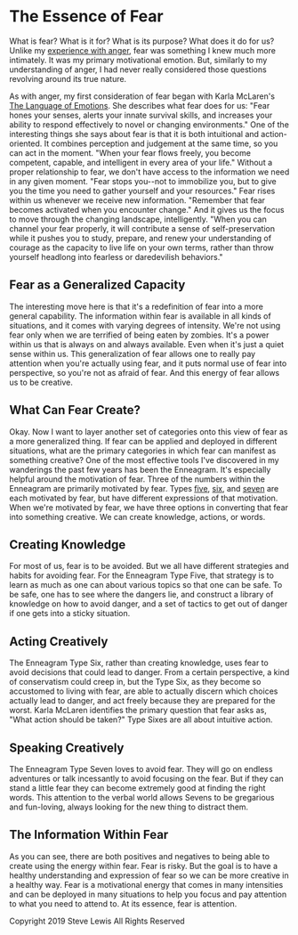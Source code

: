 # The Essence of Fear

What is fear? What is it for? What is its purpose? What does it do for us? Unlike my [experience with anger](essence_anger.md), fear was something I knew much more intimately. It was my primary motivational emotion. But, similarly to my understanding of anger, I had never really considered those questions revolving around its true nature.

As with anger, my first consideration of fear began with Karla McLaren's [The Language of Emotions](https://www.amazon.com/Language-Emotions-What-Feelings-Trying/dp/1591797691). She describes what fear does for us: "Fear hones your senses, alerts your innate survival skills, and increases your ability to respond effectively to novel or changing environments." One of the interesting things she says about fear is that it is both intuitional and action-oriented. It combines perception and judgement at the same time, so you can act in the moment. "When your fear flows freely, you become competent, capable, and intelligent in every area of your life." Without a proper relationship to fear, we don't have access to the information we need in any given moment. "Fear stops you--not to immobilize you, but to give you the time you need to gather yourself and your resources." Fear rises within us whenever we receive new information. "Remember that fear becomes activated when you encounter change." And it gives us the focus to move through the changing landscape, intelligently. "When you can channel your fear properly, it will contribute a sense of self-preservation while it pushes you to study, prepare, and renew your understanding of courage as the capacity to live life on your own terms, rather than throw yourself headlong into fearless or daredevilish behaviors." 

## Fear as a Generalized Capacity 

The interesting move here is that it's a redefinition of fear into a more general capability. The information within fear is available in all kinds of situations, and it comes with varying degrees of intensity.  We're not using fear only when we are terrified of being eaten by zombies. It's a power within us that is always on and always available. Even when it's just a quiet sense within us. This generalization of fear allows one to really pay attention when you're actually using fear, and it puts normal use of fear into perspective, so you're not as afraid of fear. And this energy of fear allows us to be creative.

## What Can Fear Create?

Okay. Now I want to layer another set of categories onto this view of fear as a more generalized thing. If fear can be applied and deployed in different situations, what are the primary categories in which fear can manifest as something creative? 
One of the most effective tools I've discovered in my wanderings the past few years has been the Enneagram. It's especially helpful around the motivation of fear. Three of the numbers within the Enneagram are primarily motivated by fear. Types [five](https://www.enneagraminstitute.com/type-5), [six](https://www.enneagraminstitute.com/type-6), and [seven](https://www.enneagraminstitute.com/type-7) are each motivated by fear, but have different expressions of that motivation. When we're motivated by fear, we have three options in converting that fear into something creative. We can create knowledge, actions, or words.

## Creating Knowledge

For most of us, fear is to be avoided. But we all have different strategies and habits for avoiding fear. For the Enneagram Type Five, that strategy is to learn as much as one can about various topics so that one can be safe. To be safe, one has to see where the dangers lie, and construct a library of knowledge on how to avoid danger, and a set of tactics to get out of danger if one gets into a sticky situation.

## Acting Creatively

The Enneagram Type Six, rather than creating knowledge, uses fear to avoid decisions that could lead to danger. From a certain perspective, a kind of conservatism could creep in, but the Type Six, as they become so accustomed to living with fear, are able to actually discern which choices actually lead to danger, and act freely because they are prepared for the worst. Karla McLaren identifies the primary question that fear asks as, "What action should be taken?" Type Sixes are all about intuitive action.

## Speaking Creatively

The Enneagram Type Seven loves to avoid fear. They will go on endless adventures or talk incessantly to avoid focusing on the fear. But if they can stand a little fear they can become extremely good at finding the right words. This attention to the verbal world allows Sevens to be gregarious and fun-loving, always looking for the new thing to distract them.

## The Information Within Fear

As you can see, there are both positives and negatives to being able to create using the energy within fear. Fear is risky. But the goal is to have a healthy understanding and expression of fear so we can be more creative in a healthy way. Fear is a motivational energy that comes in many intensities and can be deployed in many situations to help you focus and pay attention to what you need to attend to. At its essence, fear is attention.

Copyright 2019 Steve Lewis All Rights Reserved
